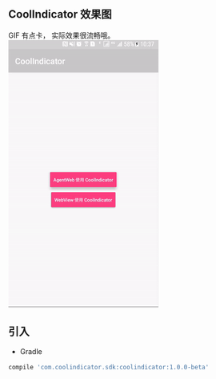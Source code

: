 ## CoolIndicator 效果图
GIF 有点卡， 实际效果很流畅哦。
![](./imgs/webindicator.gif)

## 引入

* Gradle


```gradle
compile 'com.coolindicator.sdk:coolindicator:1.0.0-beta'
```
